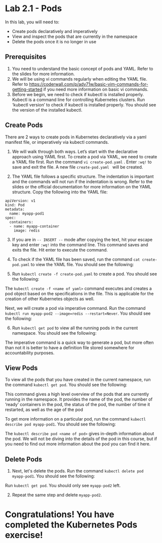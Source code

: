 # Lab 2.1 - Pods  

In this lab, you will need to:
* Create pods declaratively and imperatively
* View and inspect the pods that are currently in the namespace
* Delete the pods once it is no longer in use
 
 
## Prerequisites  

1. You need to understand the basic concept of pods and YAML. Refer to the slides for more information.   
2. We will be using vi commands regularly when editing the YAML file. Refer to https://coderwall.com/p/adv71w/basic-vim-commands-for-getting-started if you need more information on basic vi commands. 
3. Before we begin, we need to check if kubectl is installed properly. Kubectl is a command line for controlling Kubernetes clusters. Run ‘kubectl version’ to check if kubectl is installed properly. You should see the version of the installed kubectl.

## Create Pods 

There are 2 ways to create pods in Kubernetes declaratively via a yaml manifest file, or imperatively via kubectl commands.


1.  We will walk through both ways. Let’s start with the declarative approach using YAML first. To create a pod via YAML, we need to create a YAML file first. Run the command ```vi create-pod.yaml``` . Enter ```:wq!``` to save and exit the file. A new file ```create-pod.yaml ```  will be created.


2. The YAML file follows a specific structure. The indentation is important and the commands will not run if the indentation is wrong. Refer to the slides or the official documentation for more information on the YAML structure. Copy the following into the YAML file:
```
apiVersion: v1
kind: Pod
metadata:
  name: myapp-pod1
spec:
  containers:
  - name: myapp-container
    image: redis   
```

3. If you are in ```-- INSERT --```
 mode after copying the text, hit your escape key and enter ```:wq!``` into the command line. This command saves and exits the file. Hit enter to execute the command. 

4. To check if the YAML file has been saved, run the command ```cat create-pod.yaml``` to view the YAML file. You should see the following:  


5. Run ```kubectl create -f create-pod.yaml``` to create a pod. You should see the following: 
 
The ```kubectl create -f <name of yaml>``` command executes and creates a pod object based on the specifications in the file. This is applicable for the creation of other Kubernetes objects as well.   
 
 Next, we will create a pod via imperative command. Run the command ```kubectl run myapp-pod2 --image=redis --restart=Never```. You should see the following: 


6. Run ```kubectl get pod``` to view all the running pods in the current namespace. You should see the following:  



The imperative command is a quick way to generate a pod, but more often than not it is better to have a definition file stored somewhere for accountability purposes. 
 

## View Pods
To view all the pods that you have created in the current namespace, run the command ```kubectl get pod```. You should see the following: 
  

This command gives a high level overview of the pods that are currently running in the namespace. It provides the name of the pod, the number of ‘ready’ containers in the pod, the status of the pod, the number of time it restarted, as well as the age of the pod

To get more information on a particular pod, run the command ```kubectl describe pod myapp-pod1```. You should see the following: 



The ```kubectl describe pod <name of pod>``` gives in-depth information about the pod. We will not be diving into the details of the pod in this course, but if you need to find out more information about the pod you can find it here. 
 
 
## Delete Pods

1. Next, let's delete the pods. Run the command ```kubectl delete pod myapp-pod1```. You should see the following: 
 

Run ```kubectl get pod```. You should only see ```myapp-pod2``` left. 



2. Repeat the same step and delete ```myapp-pod2```. 


# Congratulations! You have completed the Kubernetes Pods exercise!
